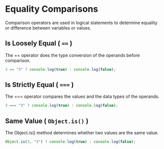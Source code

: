 # Equality Comparisons

Comparison operators are used in logical statements to determine equality or difference between variables or values.

## Is Loosely Equal ( `==` )

The == operator does the type conversion of the operands before comparison.

```js
3 == "3" ? console.log(true) : console.log(false);
```

## Is Strictly Equal ( `===` )

The === operator compares the values and the data types of the operands.

```js
3 === "3" ? console.log(true) : console.log(false);
```

## Same Value ( `Object.is()` )

The Object.is() method determines whether two values are the same value.

```js
Object.is(3, "3") ? console.log(true) : console.log(false);
```
